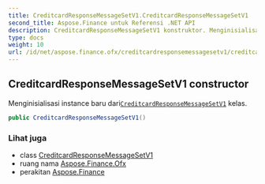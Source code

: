 ```yaml
---
title: CreditcardResponseMessageSetV1.CreditcardResponseMessageSetV1
second_title: Aspose.Finance untuk Referensi .NET API
description: CreditcardResponseMessageSetV1 konstruktor. Menginisialisasi instance baru dariCreditcardResponseMessageSetV1 kelas.
type: docs
weight: 10
url: /id/net/aspose.finance.ofx/creditcardresponsemessagesetv1/creditcardresponsemessagesetv1/
---
```

## CreditcardResponseMessageSetV1 constructor

Menginisialisasi instance baru dari[`CreditcardResponseMessageSetV1`](../) kelas.

```csharp
public CreditcardResponseMessageSetV1()
```

### Lihat juga

* class [CreditcardResponseMessageSetV1](../)
* ruang nama [Aspose.Finance.Ofx](../../creditcardresponsemessagesetv1/)
* perakitan [Aspose.Finance](../../../)


